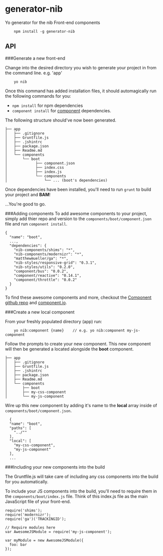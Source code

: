 # generator-nib

Yo generator for the nib Front-end components

```
	npm install -g generator-nib
```

## API

###Generate a new front-end

Change into the desired directory you wish to generate your project in from the command line. e.g. 'app'

```
	yo nib
```

Once this command has added installation files, it should automagically run the following commands for you:

+ ```npm install``` for npm dependencies
+  ```component install``` for  [component](https://github.com/component/component) dependencies.

The following structure should've now been generated.

```
├── app
│   ├── .gitignore
│   ├── Gruntfile.js
│   ├── .jshintrc
│   ├── package.json
│   ├── Readme.md
│   └── components
│       └── boot
│       	  ├── component.json
│       	  ├── index.css
│       	  ├── index.js
│       	  └── components
│       	  	  └── ... (boot's dependencies)
```

Once dependencies have been installed, you'll need to run ```grunt``` to build your project and **BAM**! 

...You're good to go.

###Adding components
To add awesome components to your project, simply add thier repo and version to the ```components/boot/component.json``` file and run ```component install```.

```
{
  "name": "boot",
  ...,
  "dependencies": {
    "nib-components/shims": "*",
    "nib-components/modernizr": "*",
    "matthewmueller/ga": "*",
    "nib-styles/responsive-grid": "0.3.1",
    "nib-styles/utils": "0.2.0",
    "component/bus": "0.0.2",
    "component/reactive": "0.14.1",
    "component/throttle": "0.0.2"
  }
}
```
To find these awesome components and more, checkout the [Component github repo](https://github.com/component) and [component.io](http://component.io/).


###Create a new local component

From your freshly populated directory (app) run:

```
	yo nib:component {name}    // e.g. yo nib:component my-js-component
```

Follow the prompts to create your new component. This new component will then be generated a located alongside the **boot** component.

```
├── app
│   ├── .gitignore
│   ├── Gruntfile.js
│   ├── .jshintrc
│   ├── package.json
│   ├── Readme.md
│   └── components
│       ├── boot
│       ├── my-css-component
│       └── my-js-component
```

Wire up this new component by adding it's name to the **local** array inside of ```components/boot/component.json```.

```
  {
  "name": "boot",
  "paths": [
    "../""
  ],
  "local": [
	"my-css-component",
	"my-js-component"
  ],
  ...
```

###Including your new components into the build

The Gruntfile.js will take care of including any css components into the build for you automatically.

To include your JS components into the build, you'll need to require them in the ```components/boot/index.js``` file. Think of this index.js file as the main JavaScript file of your front-end.

```
require('shims');
require('modernizr');
require('ga')('TRACKINGID');

// Require modules here
var AwesomeJSModule = require('my-js-component');

var myModule = new AwesomeJSModule({
  foo: bar
});
```
